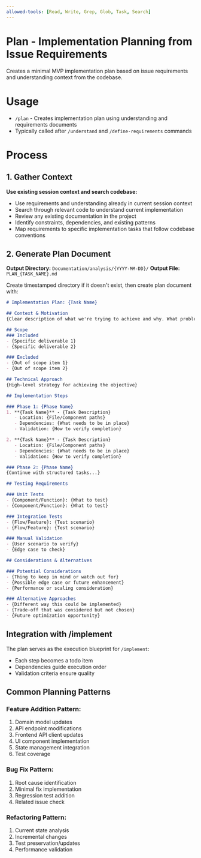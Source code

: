 ```yaml
---
allowed-tools: [Read, Write, Grep, Glob, Task, Search]
---
```


# Plan - Implementation Planning from Issue Requirements

Creates a minimal MVP implementation plan based on issue requirements and understanding context from the codebase.

# Usage

- `/plan` - Creates implementation plan using understanding and requirements documents
- Typically called after `/understand` and `/define-requirements` commands

# Process

## 1. Gather Context

**Use existing session context and search codebase:**
- Use requirements and understanding already in current session context
- Search through relevant code to understand current implementation
- Review any existing documentation in the project
- Identify constraints, dependencies, and existing patterns
- Map requirements to specific implementation tasks that follow codebase conventions

## 2. Generate Plan Document

**Output Directory:** `Documentation/analysis/{YYYY-MM-DD}/`
**Output File:** `PLAN_{TASK_NAME}.md`

Create timestamped directory if it doesn't exist, then create plan document with:

```markdown
# Implementation Plan: {Task Name}

## Context & Motivation
{Clear description of what we're trying to achieve and why. What problem are we solving? What's the current situation and desired outcome?}

## Scope
### Included
- {Specific deliverable 1}
- {Specific deliverable 2}

### Excluded
- {Out of scope item 1}
- {Out of scope item 2}

## Technical Approach
{High-level strategy for achieving the objective}

## Implementation Steps

### Phase 1: {Phase Name}
1. **{Task Name}** - {Task Description}
   - Location: {File/Component paths}
   - Dependencies: {What needs to be in place}
   - Validation: {How to verify completion}

2. **{Task Name}** - {Task Description}
   - Location: {File/Component paths}
   - Dependencies: {What needs to be in place}
   - Validation: {How to verify completion}

### Phase 2: {Phase Name}
{Continue with structured tasks...}

## Testing Requirements

### Unit Tests
- {Component/Function}: {What to test}
- {Component/Function}: {What to test}

### Integration Tests
- {Flow/Feature}: {Test scenario}
- {Flow/Feature}: {Test scenario}

### Manual Validation
- {User scenario to verify}
- {Edge case to check}

## Considerations & Alternatives

### Potential Considerations
- {Thing to keep in mind or watch out for}
- {Possible edge case or future enhancement}
- {Performance or scaling consideration}

### Alternative Approaches
- {Different way this could be implemented}
- {Trade-off that was considered but not chosen}
- {Future optimization opportunity}
```

## Integration with /implement

The plan serves as the execution blueprint for `/implement`:
- Each step becomes a todo item
- Dependencies guide execution order
- Validation criteria ensure quality

## Common Planning Patterns

### Feature Addition Pattern:
1. Domain model updates
2. API endpoint modifications
3. Frontend API client updates
4. UI component implementation
5. State management integration
6. Test coverage

### Bug Fix Pattern:
1. Root cause identification
2. Minimal fix implementation
3. Regression test addition
4. Related issue check

### Refactoring Pattern:
1. Current state analysis
2. Incremental changes
3. Test preservation/updates
4. Performance validation